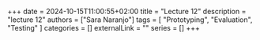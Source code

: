 +++ 
date = 2024-10-15T11:00:55+02:00
title = "Lecture 12"
description = "lecture 12"
authors = ["Sara Naranjo"]
tags = [
    "Prototyping",
    "Evaluation",
    "Testing"
    ]
categories = []
externalLink = ""
series = []
+++